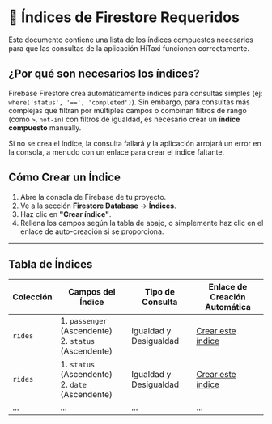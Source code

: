 # 📄 Índices de Firestore Requeridos

Este documento contiene una lista de los índices compuestos necesarios para que las consultas de la aplicación HiTaxi funcionen correctamente.

## ¿Por qué son necesarios los índices?

Firebase Firestore crea automáticamente índices para consultas simples (ej: `where('status', '==', 'completed')`). Sin embargo, para consultas más complejas que filtran por múltiples campos o combinan filtros de rango (como `>`, `not-in`) con filtros de igualdad, es necesario crear un **índice compuesto** manually.

Si no se crea el índice, la consulta fallará y la aplicación arrojará un error en la consola, a menudo con un enlace para crear el índice faltante.

## Cómo Crear un Índice

1.  Abre la consola de Firebase de tu proyecto.
2.  Ve a la sección **Firestore Database** -> **Índices**.
3.  Haz clic en **"Crear índice"**.
4.  Rellena los campos según la tabla de abajo, o simplemente haz clic en el enlace de auto-creación si se proporciona.

---

## Tabla de Índices

| Colección | Campos del Índice                               | Tipo de Consulta       | Enlace de Creación Automática                                                                                                                                                                                                                                                                  |
|-----------|-------------------------------------------------|------------------------|------------------------------------------------------------------------------------------------------------------------------------------------------------------------------------------------------------------------------------------------------------------------------------------------|
| `rides`   | 1. `passenger` (Ascendente) <br> 2. `status` (Ascendente) | Igualdad y Desigualdad | [Crear este índice](https://console.firebase.google.com/v1/r/project/studio-6584656938-85cfb/firestore/indexes?create_composite=Ejpwcm9qZWN0cy9zdHVkaW8tNjU4NDY1NjkyOC04NWNmYi9kYXRhYmFzZXMvKGRlZmF1bHQpL2NvbGxlY3Rpb25Hcm91cHMvcmlkZXMvaW5kZXhlcy9fEAEaDQoJcGFzc2VuZ2VyEAEaCgoGc3RhdHVzEAEaDAoIX19uYW1lX18QAQ) |
| `rides`   | 1. `status` (Ascendente) <br> 2. `date` (Ascendente) | Igualdad y Desigualdad | [Crear este índice](https://console.firebase.google.com/v1/r/project/studio-6584656938-85cfb/firestore/indexes?create_composite=ClVwcm9qZWN0cy9zdHVkaW8tNjU4NDY1NjkzOC04NWNmYi9kYXRhYmFzZXMvKGRlZmF1bHQpL2NvbGxlY3Rpb25Hcm91cHMvcmlkZXMvaW5kZXhlcy9fEAEaCgoGc3RhdHVzEAEaCAoEZGF0ZRABGgwKCF9fbmFtZV9fEAE) |
| ...       | ...                                             | ...                    | ...                                                                                                                                                                                                                                                                                            |